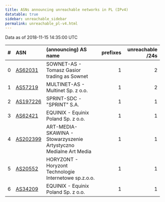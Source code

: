 ```yaml
---
title: ASNs announcing unreachable networks in PL (IPv4)
datatable: true
sidebar: unreachable_sidebar
permalink: unreachable_pl-v4.html
---
```


Data as of 2018-11-15 14:35:00 UTC


<div class="datatable-begin"></div>

|   # | ASN                                      | (announcing) AS name                                              |   prefixes |   unreachable /24s |
|----:|:-----------------------------------------|:------------------------------------------------------------------|-----------:|-------------------:|
|   0 | [AS62031](unreachable_AS62031-v4.html)   | SOWNET-AS - Tomasz Gasior trading as Sownet                       |          1 |                  2 |
|   1 | [AS57219](unreachable_AS57219-v4.html)   | MULTINET-AS - Multinet Sp. z o.o.                                 |          1 |                  2 |
|   2 | [AS197226](unreachable_AS197226-v4.html) | SPRINT-SDC - "SPRINT" S.A.                                        |          1 |                  1 |
|   3 | [AS62421](unreachable_AS62421-v4.html)   | EQUINIX - Equinix Poland Sp. z o.o.                               |          1 |                  1 |
|   4 | [AS202399](unreachable_AS202399-v4.html) | ART-MEDIA-SKAWINA - Stowarzyszenie Artystyczno Medialne Art Media |          1 |                  1 |
|   5 | [AS20552](unreachable_AS20552-v4.html)   | HORYZONT - Horyzont Technologie Internetowe sp.z.o.o.             |          1 |                  1 |
|   6 | [AS34209](unreachable_AS34209-v4.html)   | EQUINIX - Equinix Poland Sp. z o.o.                               |          1 |                  1 |

<div class="datatable-end"></div>